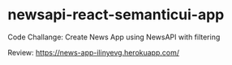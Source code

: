 # newsapi-react-semanticui-app

Code Challange: Create News App using NewsAPI with filtering

Review: https://news-app-ilinyevg.herokuapp.com/